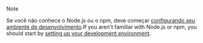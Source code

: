 >[!NOTE]
> <span data-ttu-id="3a9bf-101">Se você não conhece o Node.js ou o npm, deve começar [configurando seu ambiente de desenvolvimento](../overview/set-up-your-dev-environment.md).</span><span class="sxs-lookup"><span data-stu-id="3a9bf-101">If you aren't familiar with Node.js or npm, you should start by [setting up your development environment](../overview/set-up-your-dev-environment.md).</span></span>
